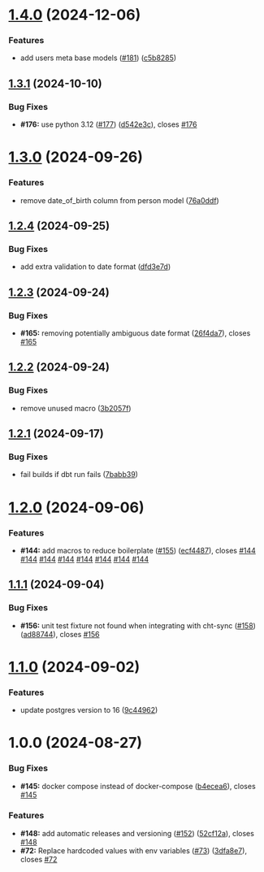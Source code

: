 # [1.4.0](https://github.com/medic/cht-pipeline/compare/v1.3.1...v1.4.0) (2024-12-06)


### Features

* add users meta base models ([#181](https://github.com/medic/cht-pipeline/issues/181)) ([c5b8285](https://github.com/medic/cht-pipeline/commit/c5b82855c24cd85b90af2b910d456b04650c4f49))

## [1.3.1](https://github.com/medic/cht-pipeline/compare/v1.3.0...v1.3.1) (2024-10-10)


### Bug Fixes

* **#176:** use python 3.12 ([#177](https://github.com/medic/cht-pipeline/issues/177)) ([d542e3c](https://github.com/medic/cht-pipeline/commit/d542e3c881bf62e3d168c7b340fa38056bfcafb2)), closes [#176](https://github.com/medic/cht-pipeline/issues/176)

# [1.3.0](https://github.com/medic/cht-pipeline/compare/v1.2.4...v1.3.0) (2024-09-26)


### Features

* remove date_of_birth column from person model ([76a0ddf](https://github.com/medic/cht-pipeline/commit/76a0ddfd5c213a7664647925a9ec9710d3663c0a))

## [1.2.4](https://github.com/medic/cht-pipeline/compare/v1.2.3...v1.2.4) (2024-09-25)


### Bug Fixes

* add extra validation to date format ([dfd3e7d](https://github.com/medic/cht-pipeline/commit/dfd3e7d17378cf1adfc5c71448e83e1d03cc8b86))

## [1.2.3](https://github.com/medic/cht-pipeline/compare/v1.2.2...v1.2.3) (2024-09-24)


### Bug Fixes

* **#165:** removing potentially ambiguous date format ([26f4da7](https://github.com/medic/cht-pipeline/commit/26f4da7157980b8e70fc5e412b68468a3e15daac)), closes [#165](https://github.com/medic/cht-pipeline/issues/165)

## [1.2.2](https://github.com/medic/cht-pipeline/compare/v1.2.1...v1.2.2) (2024-09-24)


### Bug Fixes

* remove unused macro ([3b2057f](https://github.com/medic/cht-pipeline/commit/3b2057ffd7a8c827dd29ce943afe6dbe0682906d))

## [1.2.1](https://github.com/medic/cht-pipeline/compare/v1.2.0...v1.2.1) (2024-09-17)


### Bug Fixes

* fail builds if dbt run fails ([7babb39](https://github.com/medic/cht-pipeline/commit/7babb396bc110889b14ff2d9f5ca0bea02eaff3f))

# [1.2.0](https://github.com/medic/cht-pipeline/compare/v1.1.1...v1.2.0) (2024-09-06)


### Features

* **#144:** add macros to reduce boilerplate ([#155](https://github.com/medic/cht-pipeline/issues/155)) ([ecf4487](https://github.com/medic/cht-pipeline/commit/ecf4487337b8380ada75fa404875bd6860cdfebc)), closes [#144](https://github.com/medic/cht-pipeline/issues/144) [#144](https://github.com/medic/cht-pipeline/issues/144) [#144](https://github.com/medic/cht-pipeline/issues/144) [#144](https://github.com/medic/cht-pipeline/issues/144) [#144](https://github.com/medic/cht-pipeline/issues/144) [#144](https://github.com/medic/cht-pipeline/issues/144) [#144](https://github.com/medic/cht-pipeline/issues/144) [#144](https://github.com/medic/cht-pipeline/issues/144)

## [1.1.1](https://github.com/medic/cht-pipeline/compare/v1.1.0...v1.1.1) (2024-09-04)


### Bug Fixes

* **#156:** unit test fixture not found when integrating with cht-sync ([#158](https://github.com/medic/cht-pipeline/issues/158)) ([ad88744](https://github.com/medic/cht-pipeline/commit/ad88744a4827824e290d474f4af8e82d64288e5f)), closes [#156](https://github.com/medic/cht-pipeline/issues/156)

# [1.1.0](https://github.com/medic/cht-pipeline/compare/v1.0.0...v1.1.0) (2024-09-02)


### Features

* update postgres version to 16 ([9c44962](https://github.com/medic/cht-pipeline/commit/9c44962cd6fcb130638c1de11535e34506ca4c3e))

# 1.0.0 (2024-08-27)


### Bug Fixes

* **#145:** docker compose instead of docker-compose ([b4ecea6](https://github.com/medic/cht-pipeline/commit/b4ecea6ac3abddd2d49e66dbd30a87409eae91dd)), closes [#145](https://github.com/medic/cht-pipeline/issues/145)


### Features

* **#148:** add automatic releases and versioning ([#152](https://github.com/medic/cht-pipeline/issues/152)) ([52cf12a](https://github.com/medic/cht-pipeline/commit/52cf12a50083a1f343a138cb4c5e1e5166644d7a)), closes [#148](https://github.com/medic/cht-pipeline/issues/148)
* **#72:** Replace hardcoded values with env variables ([#73](https://github.com/medic/cht-pipeline/issues/73)) ([3dfa8e7](https://github.com/medic/cht-pipeline/commit/3dfa8e710ae45531f999788f17124a78d69d46d0)), closes [#72](https://github.com/medic/cht-pipeline/issues/72)
